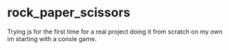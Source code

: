 # rock_paper_scissors
 Trying js for the first time for a real project doing it from scratch on my own im starting with a consle game.
